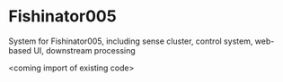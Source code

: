 # Fishinator005
System for Fishinator005, including sense cluster, control system, web-based UI, downstream processing

\<coming import of existing code\>
